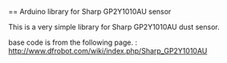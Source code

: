 == Arduino library for Sharp GP2Y1010AU sensor

This is a very simple library for Sharp GP2Y1010AU dust sensor.

base code is from the following page. :
http://www.dfrobot.com/wiki/index.php/Sharp_GP2Y1010AU